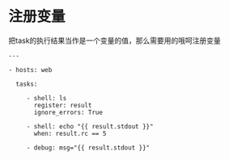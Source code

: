 # 注册变量


把task的执行结果当作是一个变量的值，那么需要用的哦呵注册变量

```
---

- hosts: web

  tasks:

     - shell: ls
       register: result
       ignore_errors: True

     - shell: echo "{{ result.stdout }}"
       when: result.rc == 5

     - debug: msg="{{ result.stdout }}"
```